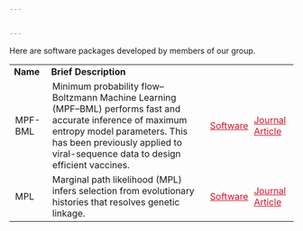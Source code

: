 ```yaml
---


---
```


Here are software packages developed by members of our group.

<table class = "table-repsonsive table-bordered">
  <tr>
  <td style = "font-weight:bold" class = "text-center">Name</td>
  <td style = "font-weight:bold" class = "text-center">Brief Description</td>
  <td colspan = "2"></td>
  </tr>
  <tr>
  <td style = "padding-left:10px;">MPF-BML</td>
  <td style = "padding-left:10px;padding-right:10px;">Minimum probability flow–Boltzmann Machine Learning (MPF–BML) performs fast and accurate inference of maximum entropy model parameters. This has been previously applied to viral-sequence data to design efficient vaccines.</td>
  <td style = "padding-left:5px;padding-right:5px;"><a href = "https://github.com/raymondlouie/MPF-BML" style = "color:#ce1126">Software</a></td> <td style="padding-left:5px;"><a href = "https://academic.oup.com/bioinformatics/article/36/7/2278/5680343?login=false" style = "color:#ce1126;">Journal Article</a></td>
  </tr>
  <tr>
  <td style = "padding-left:10px;">MPL</td>
  <td style = "padding-left:10px;padding-right:10px;">Marginal path likelihood (MPL) infers selection from evolutionary histories that resolves genetic linkage.</td>
  <td style = "padding-left:5px;padding-right:5px;"><a href = "https://github.com/raymondlouie/WF-MPL" style = "color:#ce1126">Software</a></td> <td style="padding-left:5px;"><a href = "https://www.nature.com/articles/s41587-020-0737-3" style = "color:#ce1126;">Journal Article</a></td>
  </tr>
</table>
